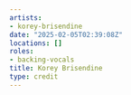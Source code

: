 ```yaml
---
artists:
- korey-brisendine
date: "2025-02-05T02:39:08Z"
locations: []
roles:
- backing-vocals
title: Korey Brisendine
type: credit
---
```

